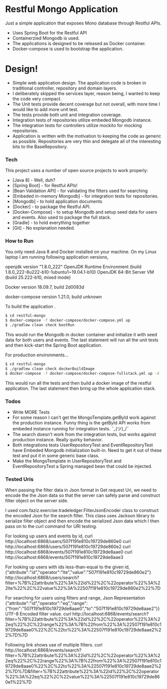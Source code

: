 # Restful Mongo Application

Just a simple application that exposes Mono database through Restful APIs.

  - Uses Spring Boot for the Restful API
  - Containerzied Mongodb is used.
  - The applications is designed to be released as Docker container.
  - Docker-compose is used to bootstrap the application.

# Design!

  - Simple web application design. The application code is broken in traditional controller, repository and domain layers.
  - I deliberately skipped the services layer, reason being, I wanted to keep the code very compact.
  - The Unit tests provide decent coverage but not overall, with more time I would like to add more unit test.
  - The tests provide both unit and integration coverage.
  - Integration tests of repositories utilize embeded Mongodb instance.
  - The integration tests for controllers utilize mockito for mocking repositories.
  - Application is written with the motivation to keeping the code as generic as possible. Repositories are very thin and delegate all of the interesting bits to the BaseRepository.
 
### Tech

This project uses a number of open source projects to work properly:

* [Java 8] - Well, duh?
* [Spring Boot] - for Restful APIs!
* [Bean Validation API] - for validating the filters used for searching
* [Embeded in-memory Mongodb] - for integration tests for repositories.
* [Mongodb] - to hold application documents
* [Docker] - to package the Restful API. 
* [Docker-Compose] - to setup Mongodb and setup seed data for users and events. Also used to package the full stack.
* [Gradle] - to hold everything together
* [Git] - No explanation needed.

### How to Run

You only need Java 8 and Docker installed on your machine. On my Linux laptop I am running following application versions,

openjdk version "1.8.0_222"
OpenJDK Runtime Environment (build 1.8.0_222-8u222-b10-1ubuntu1~19.04.1-b10)
OpenJDK 64-Bit Server VM (build 25.222-b10, mixed mode)

Docker version 18.09.7, build 2d0083d

docker-compose version 1.21.0, build unknown

To build the application .

```sh
$ cd restful-mongo
$ docker-compose -f docker-compose/docker-compose.yml up
$ ./gradlew clean check bootRun
```
This would run the Mongodb in docker container and initialize it with seed data for both users and events. The last statement will run all the unit tests and then kick-start the Spring Boot application.

For production environments...

```sh
$ cd restful-mongo
$ ./gradlew clean check dockerBuildImage
$ docker-compose -f docker-compose/docker-compose-fullstack.yml up -d
```
This would run all the tests and then build a docker image of the restful application. The last statement then bring up the whole application stack.

### Todos

 - Write MORE Tests
 - For some reason I can't get the MongoTemplate.getById work against the production instance. Funny thing is the getById API works from embeded instance running for integration tests. ¯\_(ツ)_/¯
 - The search doesn't work from the integration tests, but works against production instance. Really quirky behavior.
 - Both integrations tests UserRepositoryTest and EventRepositoryTest have Embeded Mongodb initialization built-in. Need to get it out of these test and put it in some generic base class.
 - Make the MongoTemplate in UserRepositoryTest and EventRepositoryTest a Spring managed bean that could be injected.

### Tested Uris
When passing the filter data in Json format in Get request Uri, we need to encode the the Json data so that the server can safely parse and construct filter object on the server side. 

I used com.faziz.exercise.tradeledger.FilterJsonEncoder class to construct the encoded Json for the search filter. This class uses Jackson library to serialize filter object and then encode the serialized Json data which I then pass on to the curl command for URI testing.

For looking up users and events by id,
curl http://localhost:6868/users/507f191e810c19729de860e0
curl http://localhost:6868/users/507f191e810c19729de860e2
curl http://localhost:6868/events/507f191e810c19729de8aae0
curl http://localhost:6868/events/507f191e810c19729de8aae3

For looking up users with ids less-than-equal to the given id,
{"attribute":"id","operator":"lte","value":"507f191e810c19729de860e2"}
http://localhost:6868/users/search?filter=%7B%22attribute%22%3A%22id%22%2C%22operator%22%3A%22lte%22%2C%22value%22%3A%22507f191e810c19729de860e2%22%7D

For searching for users using filters and range,
Json Representation
{"attribute":"id","operator":"eq","range":{"from":"507f191e810c19729de8aae0","to":"507f191e810c19729de8aae2"}}
UTF-8 Encoded filter value.
curl http://localhost:6868/events/search?filter=%7B%22attribute%22%3A%22id%22%2C%22operator%22%3A%22eq%22%2C%22range%22%3A%7B%22from%22%3A%22507f191e810c19729de8aae0%22%2C%22to%22%3A%22507f191e810c19729de8aae2%22%7D%7D

Following link shows use of multiple filters. 
curl http://localhost:6868/events/search?filter=%7B%22attribute%22%3A%22id%22%2C%22operator%22%3A%22eq%22%2C%22range%22%3A%7B%22from%22%3A%22507f191e810c19729de8aae0%22%2C%22to%22%3A%22507f191e810c19729de8aae2%22%7D%7D&filter=%7B%22attribute%22%3A%22id%22%2C%22operator%22%3A%22eq%22%2C%22value%22%3A%22507f191e810c19729de860e1%22%7D



